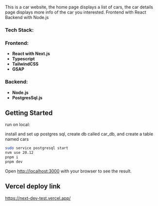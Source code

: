 This is a car website, the home page displays a list of cars, the car details page displays more info of the car you interested.
Frontend with React
Backend with Node.js

### Tech Stack:
### Frontend:
- **React with Next.js**
- **Typescript**
- **TailwindCSS**
- **GSAP**
### Backend:
- **Node.js**
- **PostgresSql.js**

## Getting Started

run on local:

install and set up postgres sql, create db called car_db, and create a table named cars



```bash
sudo service postgresql start
nvm use 20.12
pnpm i
pnpm dev
```

Open [http://localhost:3000](http://localhost:3000) with your browser to see the result.

## Vercel deploy link

https://next-dev-test.vercel.app/
